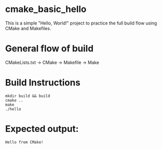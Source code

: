 # cmake_basic_hello

This is a simple "Hello, World!" project to practice the full build flow using CMake and Makefiles.

# General flow of build
CMakeLists.txt -> CMake -> Makefile -> Make

# Build Instructions
```
mkdir build && build
cmake ..
make
./hello
```

# Expected output:
```
Hello from CMake!
```
